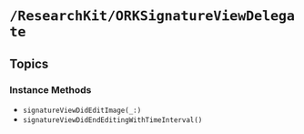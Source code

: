 # ``/ResearchKit/ORKSignatureViewDelegate``

<!-- The content below this line is auto-generated and is redundant. You should either incorporate it into your content above this line or delete it. -->

## Topics

### Instance Methods

- ``signatureViewDidEditImage(_:)``
- ``signatureViewDidEndEditingWithTimeInterval()``